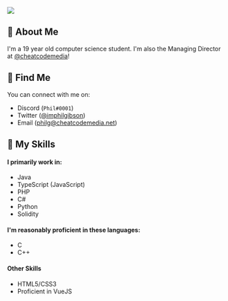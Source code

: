 ![](https://f.ccm.gg/p/0920/Phil.png)

## 👋 About Me
I'm a 19 year old computer science student. I'm also the Managing Director at [@cheatcodemedia](https://github.com/cheatcodemedia)!

## 🥽 Find Me
You can connect with me on:
* Discord (`Phil#0001`)
* Twitter ([@imphilgibson](https://twitter.com/imphilgibson))
* Email ([philg@cheatcodemedia.net](mailto:philg@cheatcodemedia.net))

## 🧪 My Skills
#### I primarily work in:
* Java
* TypeScript (JavaScript)
* PHP
* C#
* Python
* Solidity

#### I'm reasonably proficient in these languages:
* C
* C++

#### Other Skills
* HTML5/CSS3
* Proficient in VueJS
